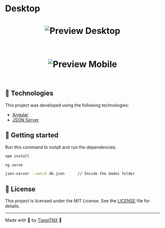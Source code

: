 # Desktop

<h1 align="center">
    <img alt="Preview Desktop" title="Preview Desktop" src=".github/transferencias.png" />
</h1>

<br>

<h1 align="center">
    <img alt="Preview Mobile" title="Preview Mobile" src=".github/nova-transferencia.png" />
</h1>

<br>

## 🧪 Technologies

This project was developed using the following technologies:

- [Angular](https://angular.io/)
- [JSON Server](https://github.com/typicode/json-server)

## 🚀 Getting started

Run this command to install and run the dependencies.

```bash
npm install

ng serve

json-server --watch db.json      // Inside the dados folder
```
## 📝 License

This project is licensed under the MIT License. See the [LICENSE](LICENSE) file for details.

---

Made with 💜 by [TiagoTNX](https://github.com/TiagoTNX) 👋
